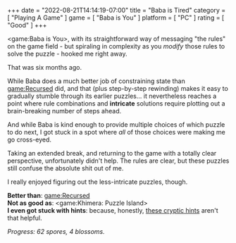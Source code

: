 +++
date = "2022-08-21T14:14:19-07:00"
title = "Baba is Tired"
category = [ "Playing A Game" ]
game = [ "Baba is You" ]
platform = [ "PC" ]
rating = [ "Good" ]
+++

<game:Baba is You>, with its straightforward way of messaging "the rules" on the game field - but spiraling in complexity as you <i>modify</i> those rules to solve the puzzle - hooked me right away.

That was six months ago.

While Baba does a much better job of constraining state than <game:Recursed> did, and that (plus step-by-step rewinding) makes it easy to gradually stumble through its earlier puzzles... it nevertheless reaches a point where rule combinations and <b>intricate</b> solutions require plotting out a brain-breaking number of steps ahead.

And while Baba is kind enough to provide multiple choices of which puzzle to do next, I got stuck in a spot where <i>all</i> of those choices were making me go cross-eyed.

Taking an extended break, and returning to the game with a totally clear perspective, unfortunately didn't help.  The rules are clear, but these puzzles still confuse the absolute shit out of me.

I really enjoyed figuring out the less-intricate puzzles, though.

<b>Better than</b>: <game:Recursed>  
<b>Not as good as</b>: <game:Khimera: Puzzle Island>  
<b>I even got stuck with hints</b>: because, honestly, <a href="https://www.keyofw.com/baba-is-hint">these cryptic hints</a> aren't that helpful.

<i>Progress: 62 spores, 4 blossoms.</i>
